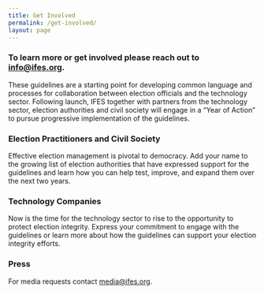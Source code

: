 ```yaml
---
title: Get Involved
permalink: /get-involved/
layout: page
---
```


### To learn more or get involved please reach out to <a href="mailto:info@ifes.org">info@ifes.org</a>.

These guidelines are a starting point for developing common language and processes for collaboration between election officials and the technology sector. Following launch, IFES together with partners from the technology sector, election authorities and civil society will engage in a “Year of Action” to pursue progressive implementation of the guidelines.

### Election Practitioners and Civil Society
Effective election management is pivotal to democracy. Add your name to the growing list of election authorities that have expressed support for the guidelines and learn how you can help test, improve, and expand them over the next two years.

### Technology Companies
Now is the time for the technology sector to rise to the opportunity to protect election integrity. Express your commitment to engage with the guidelines or learn more about how the guidelines can support your election integrity efforts.

### Press
For media requests contact <a href="mailto:media@ifes.org">media@ifes.org</a>.